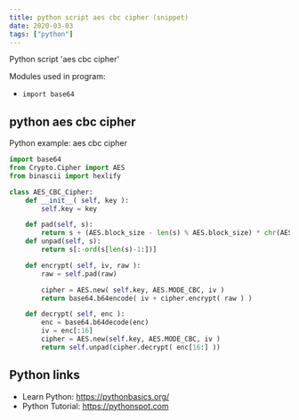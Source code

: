 ```yaml
---
title: python script aes cbc cipher (snippet)
date: 2020-03-03
tags: ["python"]
---
```

Python script 'aes cbc cipher'


Modules used in program: 
* `import base64`

## python aes cbc cipher

Python example: aes cbc cipher

```python
import base64
from Crypto.Cipher import AES
from binascii import hexlify

class AES_CBC_Cipher:
    def __init__( self, key ):
        self.key = key

    def pad(self, s):
        return s + (AES.block_size - len(s) % AES.block_size) * chr(AES.block_size - len(s) % AES.block_size)
    def unpad(self, s):
        return s[:-ord(s[len(s)-1:])]

    def encrypt( self, iv, raw ):
        raw = self.pad(raw)

        cipher = AES.new( self.key, AES.MODE_CBC, iv )
        return base64.b64encode( iv + cipher.encrypt( raw ) ) 

    def decrypt( self, enc ):
        enc = base64.b64decode(enc)
        iv = enc[:16]
        cipher = AES.new(self.key, AES.MODE_CBC, iv )
        return self.unpad(cipher.decrypt( enc[16:] ))


```

## Python links

- Learn Python: https://pythonbasics.org/
- Python Tutorial: https://pythonspot.com
